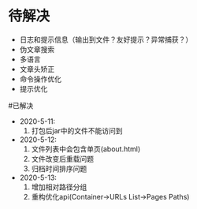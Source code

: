 # 待解决
- 日志和提示信息（输出到文件？友好提示？异常捕获？）
- 伪文章搜索
- 多语言
- 文章头矫正
- 命令操作优化
- 提示优化


#已解决
- 2020-5-11:
    1. 打包后jar中的文件不能访问到
- 2020-5-12:
    1. 文件列表中会包含单页(about.html)
    2. 文件改变后重载问题
    3. 归档时间排序问题
- 2020-5-13:
    1. 增加相对路径分组
    2. 重构优化api(Container->URLs List<Page>->Pages Paths)
    